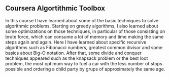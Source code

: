 ## Coursera Algortithmic Toolbox

In this course I have learned about some of the basic techniques to solve algorithmic problems. Starting on greedy algorithms, I also learned about some optimizations on those techniques, in particular of those consisting on brute force, which can consume a lot of memory and time making the same steps again and again. Here I have learned about specific recursive algorithms such as Fibonacci numbers, greatest common divisor and some basics about Big-O notation. After that, some divide and conquer techniques appeared such as the knapsack problem or the best loot problem, the most optimum way to fuel a car with the less number of stops possible and ordering a child party by grups of approximately the same age.
